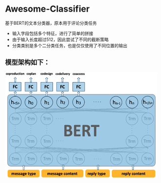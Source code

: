 # Awesome-Classifier
基于BERT的文本分类器，原本用于评论分类任务
* 输入字段包括多个特征，进行了简单的拼接
* 由于输入长度超过512，因此尝试了不同的截断策略
* 分类类别是多个二分类任务，也是仅仅使用了不同位置的输出

## 模型架构如下：

<img src="image.png" width = "500" height = "350" alt="图片名称" align=center />
